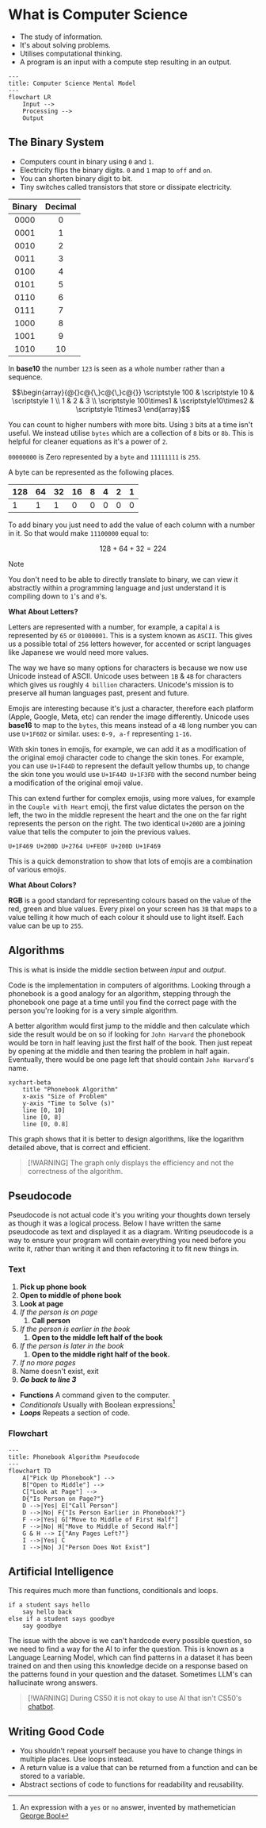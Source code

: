 # What is Computer Science

- The study of information.
- It's about solving problems.
- Utilises computational thinking.
- A program is an input with a compute step resulting in an output.

<section id="Mental Model" />

```mermaid
---
title: Computer Science Mental Model
---
flowchart LR
    Input -->
    Processing -->
    Output
```

## The Binary System

- Computers count in binary using `0` and `1`.
- Electricity flips the binary digits. `0` and `1` map to `off` and `on`.
- You can shorten binary digit to bit.
- Tiny switches called transistors that store or dissipate electricity.

<div align="center">

| Binary | Decimal |
| :----: | :-----: |
|  0000  |    0    |
|  0001  |    1    |
|  0010  |    2    |
|  0011  |    3    |
|  0100  |    4    |
|  0101  |    5    |
|  0110  |    6    |
|  0111  |    7    |
|  1000  |    8    |
|  1001  |    9    |
|  1010  |   10    |

</div>

In **base10** the number `123` is seen as a whole number rather than a sequence.

```math
\begin{array}{@{}c@{\,}c@{\,}c@{}}
\scriptstyle 100 & \scriptstyle 10 & \scriptstyle 1 \\
1 & 2 & 3 \\
\scriptstyle 100\times1 &
\scriptstyle10\times2 & \scriptstyle 1\times3
\end{array}
```

You can count to higher numbers with more bits. Using `3` bits at a time isn't
useful. We instead utilise `bytes` which are a collection of `8` bits or `8b`.
This is helpful for cleaner equations as it's a power of `2`.

`00000000` is Zero represented by a `byte` and `11111111` is `255`.

A byte can be represented as the following places.

| 128 | 64  | 32  | 16  | 8   | 4   | 2   | 1   |
| --- | --- | --- | --- | --- | --- | --- | --- |
| 1   | 1   | 1   | 0   | 0   | 0   | 0   | 0   |

To add binary you just need to add the value of each column with a number in it.
So that would make `11100000` equal to:

```math
128 + 64 + 32 = 224
```

> [!NOTE]
> You don't need to be able to directly translate to binary, we can view it abstractly within a programming language and just understand it is compiling down to `1`'s and `0`'s.

**What About Letters?**

Letters are represented with a number, for example, a capital `A` is represented
by `65` or `01000001`. This is a system known as `ASCII`. This gives us a
possible total of `256` letters however, for accented or script languages like
Japanese we would need more values.

The way we have so many options for characters is because we now use Unicode
instead of ASCII. Unicode uses between `1B` & `4B` for characters which gives us
roughly `4 billion` characters. Unicode's mission is to preserve all human
languages past, present and future.

Emojis are interesting because it's just a character, therefore each platform
(Apple, Google, Meta, etc) can render the image differently. Unicode uses
**base16** to map to the `bytes`, this means instead of a `4B` long number you
can use `U+1F602` or similar. uses: `0-9, a-f` representing `1-16`.

With skin tones in emojis, for example, we can add it as a modification of the
original emoji character code to change the skin tones. For example, you can use
`U+1F44D` to represent the default yellow thumbs up, to change the skin tone you
would use `U+1F44D U+1F3FD` with the second number being a modification of the
original emoji value.

This can extend further for complex emojis, using more values, for example in
the `Couple with Heart` emoji, the first value dictates the person on the left,
the two in the middle represent the heart and the one on the far right
represents the person on the right. The two identical `U+200D` are a joining
value that tells the computer to join the previous values.

```Couple with a Heart Emoji
U+1F469 U+200D U+2764 U+FE0F U+200D U+1F469
```

This is a quick demonstration to show that lots of emojis are a combination of
various emojis.

**What About Colors?**

**RGB** is a good standard for representing colours based on the value of the
red, green and blue values. Every pixel on your screen has `3B` that maps to a
value telling it how much of each colour it should use to light itself. Each
value can be up to `255`.

## Algorithms

This is what is inside the middle section between _input_ and _output_.

Code is the implementation in computers of algorithms. Looking through a
phonebook is a good analogy for an algorithm, stepping through the phonebook one
page at a time until you find the correct page with the person you're looking
for is a very simple algorithm.

A better algorithm would first jump to the middle and then calculate which side
the result would be on so if looking for `John Harvard` the phonebook would be
torn in half leaving just the first half of the book. Then just repeat by
opening at the middle and then tearing the problem in half again. Eventually,
there would be one page left that should contain `John Harvard`'s name.

```mermaid
xychart-beta
    title "Phonebook Algorithm"
    x-axis "Size of Problem"
    y-axis "Time to Solve (s)"
    line [0, 10]
    line [0, 8]
    line [0, 0.8]
```

This graph shows that it is better to design algorithms, like the logarithm
detailed above, that is correct and efficient.

> [!WARNING] The graph only displays the efficiency and not the correctness of
> the algorithm.

## Pseudocode

Pseudocode is not actual code it's you writing your thoughts down tersely as
though it was a logical process. Below I have written the same pseudocode as
text and displayed it as a diagram. Writing pseudocode is a way to ensure
your program will contain everything you need before you write it, rather than
writing it and then refactoring it to fit new things in.

### Text

1. **Pick up phone book**
2. **Open to middle of phone book**
3. **Look at page**
4. _If the person is on page_
   1. **Call person**
5. _If the person is earlier in the book_
   1. **Open to the middle left half of the book**
6. _If the person is later in the book_
   1. **Open to the middle right half of the book.**
7. _If no more pages_
8. Name doesn't exist, exit
9. **_Go back to line 3_**

- **Functions** A command given to the computer.
- _Conditionals_ Usually with Boolean expressions[^1]
- **_Loops_** Repeats a section of code.

### Flowchart

```mermaid
---
title: Phonebook Algorithm Pseudocode
---
flowchart TD
    A["Pick Up Phonebook"] -->
    B["Open to Middle"] -->
    C["Look at Page"] -->
    D{"Is Person on Page?"}
    D -->|Yes| E["Call Person"]
    D -->|No| F{"Is Person Earlier in Phonebook?"}
    F -->|Yes| G["Move to Middle of First Half"]
    F -->|No| H["Move to Middle of Second Half"]
    G & H --> I{"Any Pages Left?"}
    I -->|Yes| C
    I -->|No| J["Person Does Not Exist"]
```

## Artificial Intelligence

This requires much more than functions, conditionals and loops.

```Chatbot Pseudocode
if a student says hello
    say hello back
else if a student says goodbye
    say goodbye
```

The issue with the above is we can't hardcode every possible question, so
we need to find a way for the AI to infer the question. This
is known as a Language Learning Model, which can find patterns in a dataset
it has been trained on and then using this knowledge decide on a response based on the patterns found in
your question and the dataset. Sometimes LLM's can hallucinate wrong answers.

> [!WARNING] During CS50 it is not okay to use AI that isn't CS50's
> [chatbot](https://cs50.ai).

## Writing Good Code

- You shouldn't repeat yourself because you have to change things in multiple
  places. Use loops instead.
- A return value is a value that can be returned from a function and can be
  stored to a variable.
- Abstract sections of code to functions for readability and reusability.

[^1]:
    An expression with a `yes` or `no` answer, invented by mathemetician
    [George Bool](https://en.wikipedia.org/wiki/George_Boole)
